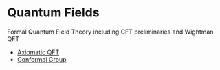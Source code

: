 <!-- generated by markdown-notes-tree -->

# Quantum Fields

<!-- optional markdown-notes-tree directory description starts here -->
Formal Quantum Field Theory including CFT preliminaries and Wightman QFT
<!-- optional markdown-notes-tree directory description ends here -->

- [Axiomatic QFT](Axiomatic_QFT.md)
- [Conformal Group](Conformal_Group.md)
